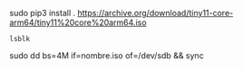 sudo pip3 install .
https://archive.org/download/tiny11-core-arm64/tiny11%20core%20arm64.iso

    lsblk
sudo dd bs=4M if=nombre.iso of=/dev/sdb && sync
